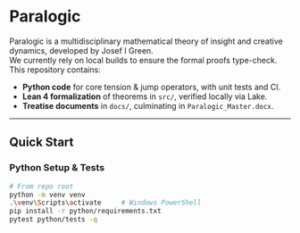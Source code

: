 # Paralogic

Paralogic is a multidisciplinary mathematical theory of insight and creative dynamics, developed by Josef I Green.  
We currently rely on local builds to ensure the formal proofs type-check.
This repository contains:

- **Python code** for core tension & jump operators, with unit tests and CI.  
- **Lean 4 formalization** of theorems in `src/`, verified locally via Lake.  
- **Treatise documents** in `docs/`, culminating in `Paralogic_Master.docx`.

---

## Quick Start

### Python Setup & Tests

```bash
# From repo root
python -m venv venv
.\venv\Scripts\activate     # Windows PowerShell
pip install -r python/requirements.txt
pytest python/tests -q
